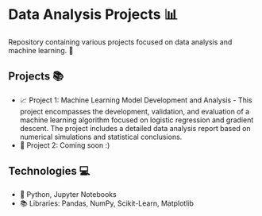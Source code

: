 # Data Analysis Projects 📊

Repository containing various projects focused on data analysis and machine learning. 📝

## Projects 📚
- 📈 Project 1: Machine Learning Model Development and Analysis - This project encompasses the development, validation, and evaluation of a machine learning algorithm focused on logistic regression and gradient descent. The project includes a detailed data analysis report based on numerical simulations and statistical conclusions.
- 🧮 Project 2: Coming soon :)


## Technologies 💻
- 🐍 Python, Jupyter Notebooks
- 📚 Libraries: Pandas, NumPy, Scikit-Learn, Matplotlib


